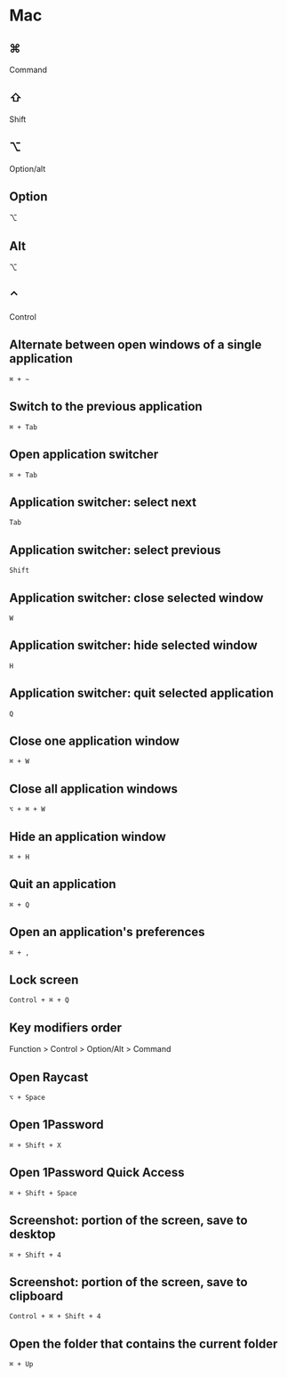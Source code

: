 # Mac

## ⌘

Command

## ⇧

Shift

## ⌥

Option/alt

## Option

⌥

## Alt

⌥

## ⌃

Control

## Alternate between open windows of a single application

`⌘ + ~`

## Switch to the previous application

`⌘ + Tab`

## Open application switcher

`⌘ + Tab`

## Application switcher: select next

`Tab`

## Application switcher: select previous

`Shift`

## Application switcher: close selected window

`W`

## Application switcher: hide selected window

`H`

## Application switcher: quit selected application

`Q`

## Close one application window

`⌘ + W`

## Close all application windows

`⌥ + ⌘ + W`

## Hide an application window

`⌘ + H`

## Quit an application

`⌘ + Q`

## Open an application's preferences

`⌘ + ,`

## Lock screen

`Control + ⌘ + Q`

## Key modifiers order

Function > Control > Option/Alt > Command

## Open Raycast

`⌥ + Space`

## Open 1Password

`⌘ + Shift + X`

## Open 1Password Quick Access

`⌘ + Shift + Space`

## Screenshot: portion of the screen, save to desktop

`⌘ + Shift + 4`

## Screenshot: portion of the screen, save to clipboard

`Control + ⌘ + Shift + 4`

## Open the folder that contains the current folder

`⌘ + Up`
